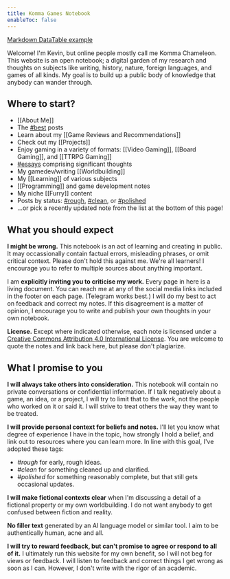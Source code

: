 ```yaml
---
title: Komma Games Notebook
enableToc: false
---
```


[Markdown DataTable example](private/Markdown%20DataTable%20example.md)

Welcome! I'm Kevin, but online people mostly call me Komma Chameleon. This website is an open notebook; a digital garden of my research and thoughts on subjects like writing, history, nature, foreign languages, and games of all kinds. My goal is to build up a public body of knowledge that anybody can wander through.

## Where to start?

- [[About Me]]
- The [#best](tags/best) posts
- Learn about my [[Game Reviews and Recommendations]]
- Check out my [[Projects]]
- Enjoy gaming in a variety of formats: [[Video Gaming]], [[Board Gaming]], and [[TTRPG Gaming]] 
- [#essays](tags/essays) comprising significant thoughts
- My gamedev/writing [[Worldbuilding]]
- My [[Learning]] of various subjects
- [[Programming]] and game development notes
- My niche [[Furry]] content
- Posts by status: [#rough](tags/rough), [#clean](tags/clean), or [#polished](tags/polished)
- ...or pick a recently updated note from the list at the bottom of this page!

## What you should expect

**I might be wrong.** This notebook is an act of learning and creating in public. It may occassionally contain factual errors, misleading phrases, or omit critical context. Please don't hold this against me. We're all learners! I encourage you to refer to multiple sources about anything important.

I am **explicitly inviting you to criticise my work.** Every page in here is a living document. You can reach me at any of the social media links included in the footer on each page. (Telegram works best.) I will do my best to act on feedback and correct my notes. If this disagreement is a matter of opinion, I encourage you to write and publish your own thoughts in your own notebook.

**License.** Except where indicated otherwise, each note is licensed under a [Creative Commons Attribution 4.0 International License](https://creativecommons.org/licenses/by/4.0/). You are welcome to quote the notes and link back here, but please don't plagiarize.

## What I promise to you

**I will always take others into consideration.** This notebook will contain no private conversations or confidential information. If I talk negatively about a game, an idea, or a project, I will try to limit that to the *work*, not the people who worked on it or said it. I will strive to treat others the way they want to be treated.

**I will provide personal context for beliefs and notes.** I'll let you know what degree of experience I have in the topic, how strongly I hold a belief, and link out to resources where you can learn more. In line with this goal, I've adopted these tags:

- *#rough* for early, rough ideas.
- *#clean* for something cleaned up and clarified.
- *#polished* for something reasonably complete, but that still gets occasional updates.

**I will make fictional contexts clear** when I'm discussing a detail of a fictional property or my own worldbuilding. I do not want anybody to get confused between fiction and reality.

**No filler text** generated by an AI language model or similar tool. I aim to be authentically human, acne and all.

**I will try to reward feedback, but can't promise to agree or respond to all of it.** I ultimately run this website for my own benefit, so I will not beg for views or feedback. I will listen to feedback and correct things I get wrong as soon as I can. However, I don't write with the rigor of an academic.